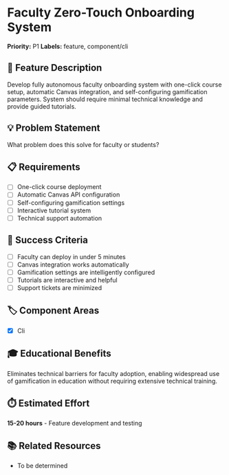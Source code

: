 # Faculty Zero-Touch Onboarding System

**Priority:** P1
**Labels:** feature, component/cli

## 🚀 Feature Description
Develop fully autonomous faculty onboarding system with one-click course setup, automatic Canvas integration, and self-configuring gamification parameters. System should require minimal technical knowledge and provide guided tutorials.

## 💡 Problem Statement
What problem does this solve for faculty or students?

## 📋 Requirements
- [ ] One-click course deployment
- [ ] Automatic Canvas API configuration
- [ ] Self-configuring gamification settings
- [ ] Interactive tutorial system
- [ ] Technical support automation

## 🎯 Success Criteria
- [ ] Faculty can deploy in under 5 minutes
- [ ] Canvas integration works automatically
- [ ] Gamification settings are intelligently configured
- [ ] Tutorials are interactive and helpful
- [ ] Support tickets are minimized

## 🏷️ Component Areas
- [x] Cli

## 🎓 Educational Benefits
Eliminates technical barriers for faculty adoption, enabling widespread use of gamification in education without requiring extensive technical training.

## ⏱️ Estimated Effort
**15-20 hours** - Feature development and testing

## 📚 Related Resources
- To be determined
